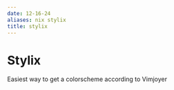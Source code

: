 ```yaml
---
date: 12-16-24
aliases: nix stylix
title: stylix
---
```


# Stylix

Easiest way to get a colorscheme according to Vimjoyer

